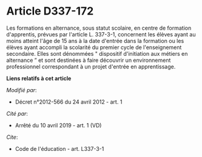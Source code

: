 # Article D337-172

Les formations en alternance, sous statut scolaire, en centre de formation d'apprentis, prévues par l'article L. 337-3-1,
concernent les élèves ayant au moins atteint l'âge de 15 ans à la date d'entrée dans la formation ou les élèves ayant
accompli la scolarité du premier cycle de l'enseignement secondaire. Elles sont dénommées " dispositif d'initiation aux
métiers en alternance ” et sont destinées à faire découvrir un environnement professionnel correspondant à un projet d'entrée
en apprentissage.

**Liens relatifs à cet article**

_Modifié par_:

  - Décret n°2012-566 du 24 avril 2012 - art. 1

_Cité par_:

  - Arrêté du 10 avril 2019 - art. 1 (VD)

_Cite_:

  - Code de l'éducation - art. L337-3-1

